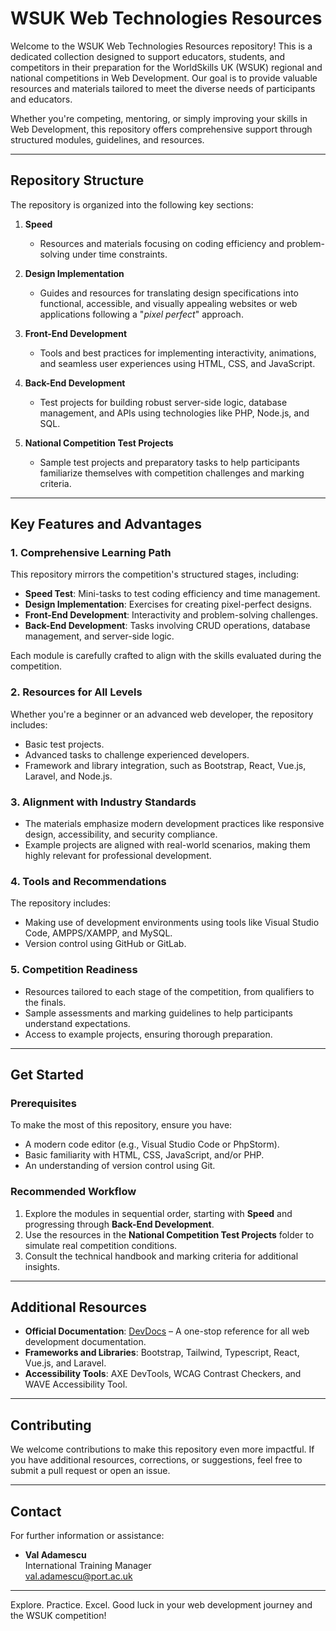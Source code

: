 # WSUK Web Technologies Resources
Welcome to the WSUK Web Technologies Resources repository! This is a dedicated collection designed to support educators, students, and competitors in their preparation for the WorldSkills UK (WSUK) regional and national competitions in Web Development. Our goal is to provide valuable resources and materials tailored to meet the diverse needs of participants and educators.

Whether you're competing, mentoring, or simply improving your skills in Web Development, this repository offers comprehensive support through structured modules, guidelines, and resources.

---

## Repository Structure

The repository is organized into the following key sections:

1. **Speed**
   - Resources and materials focusing on coding efficiency and problem-solving under time constraints.

2. **Design Implementation**
   - Guides and resources for translating design specifications into functional, accessible, and visually appealing websites or web applications following a "_pixel perfect_" approach.

3. **Front-End Development**
   - Tools and best practices for implementing interactivity, animations, and seamless user experiences using HTML, CSS, and JavaScript.

4. **Back-End Development**
   - Test projects for building robust server-side logic, database management, and APIs using technologies like PHP, Node.js, and SQL.

5. **National Competition Test Projects**
   - Sample test projects and preparatory tasks to help participants familiarize themselves with competition challenges and marking criteria.

---

## Key Features and Advantages

### 1. **Comprehensive Learning Path**
This repository mirrors the competition's structured stages, including:
   - **Speed Test**: Mini-tasks to test coding efficiency and time management.
   - **Design Implementation**: Exercises for creating pixel-perfect designs.
   - **Front-End Development**: Interactivity and problem-solving challenges.
   - **Back-End Development**: Tasks involving CRUD operations, database management, and server-side logic.

Each module is carefully crafted to align with the skills evaluated during the competition.

### 2. **Resources for All Levels**
Whether you're a beginner or an advanced web developer, the repository includes:
   - Basic test projects.
   - Advanced tasks to challenge experienced developers.
   - Framework and library integration, such as Bootstrap, React, Vue.js, Laravel, and Node.js.

### 3. **Alignment with Industry Standards**
   - The materials emphasize modern development practices like responsive design, accessibility, and security compliance.
   - Example projects are aligned with real-world scenarios, making them highly relevant for professional development.

### 4. **Tools and Recommendations**
The repository includes:
   - Making use of development environments using tools like Visual Studio Code, AMPPS/XAMPP, and MySQL.
   - Version control using GitHub or GitLab.

### 5. **Competition Readiness**
   - Resources tailored to each stage of the competition, from qualifiers to the finals.
   - Sample assessments and marking guidelines to help participants understand expectations.
   - Access to example projects, ensuring thorough preparation.
   - ---

## Get Started

### Prerequisites
To make the most of this repository, ensure you have:
- A modern code editor (e.g., Visual Studio Code or PhpStorm).
- Basic familiarity with HTML, CSS, JavaScript, and/or PHP.
- An understanding of version control using Git.

### Recommended Workflow
1. Explore the modules in sequential order, starting with **Speed** and progressing through **Back-End Development**.
2. Use the resources in the **National Competition Test Projects** folder to simulate real competition conditions.
3. Consult the technical handbook and marking criteria for additional insights.

---
## Additional Resources

- **Official Documentation**: [DevDocs](https://devdocs.io/) – A one-stop reference for all web development documentation.
- **Frameworks and Libraries**: Bootstrap, Tailwind, Typescript, React, Vue.js, and Laravel.
- **Accessibility Tools**: AXE DevTools, WCAG Contrast Checkers, and WAVE Accessibility Tool.

---

## Contributing

We welcome contributions to make this repository even more impactful. If you have additional resources, corrections, or suggestions, feel free to submit a pull request or open an issue.

---

## Contact

For further information or assistance:
- **Val Adamescu**  
  International Training Manager  
  [val.adamescu@port.ac.uk](mailto:val.adamescu@port.ac.uk)

---

Explore. Practice. Excel. Good luck in your web development journey and the WSUK competition!